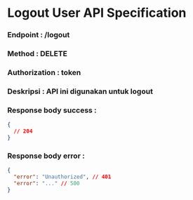 # Logout User API Specification

### Endpoint : /logout

### Method : DELETE

### Authorization : token

### Deskripsi : API ini digunakan untuk logout

### Response body success :

```json
{
  // 204
}
```

### Response body error :

```json
{
  "error": "Unauthorized", // 401
  "error": "..." // 500
}
```
